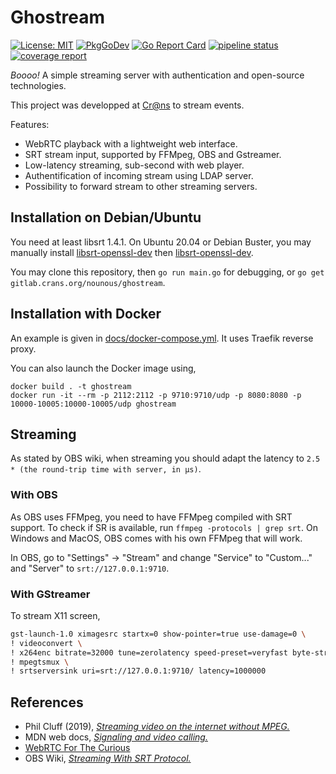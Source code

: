 # Ghostream

[![License: MIT](https://img.shields.io/badge/License-MIT-blue.svg)](LICENSE)
[![PkgGoDev](https://pkg.go.dev/badge/mod/gitlab.crans.org/nounous/ghostream)](https://pkg.go.dev/mod/gitlab.crans.org/nounous/ghostream)
[![Go Report Card](https://goreportcard.com/badge/gitlab.crans.org/nounous/ghostream)](https://goreportcard.com/report/gitlab.crans.org/nounous/ghostream)
[![pipeline status](https://gitlab.crans.org/nounous/ghostream/badges/master/pipeline.svg)](https://gitlab.crans.org/nounous/ghostream/commits/master)
[![coverage report](https://gitlab.crans.org/nounous/ghostream/badges/master/coverage.svg)](https://gitlab.crans.org/nounous/ghostream/-/commits/master)

*Boooo!* A simple streaming server with authentication and open-source technologies.

This project was developped at [Cr@ns](https://crans.org/) to stream events.

Features:

-   WebRTC playback with a lightweight web interface.
-   SRT stream input, supported by FFMpeg, OBS and Gstreamer.
-   Low-latency streaming, sub-second with web player.
-   Authentification of incoming stream using LDAP server.
-   Possibility to forward stream to other streaming servers.

## Installation on Debian/Ubuntu

You need at least libsrt 1.4.1. On Ubuntu 20.04 or Debian Buster, you may manually install [libsrt-openssl-dev](http://ftp.fr.debian.org/debian/pool/main/s/srt/libsrt1-openssl_1.4.1-5+b1_amd64.deb) then [libsrt-openssl-dev](http://ftp.fr.debian.org/debian/pool/main/s/srt/libsrt-openssl-dev_1.4.1-5+b1_amd64.deb).

You may clone this repository, then `go run main.go` for debugging, or `go get gitlab.crans.org/nounous/ghostream`.

## Installation with Docker

An example is given in [docs/docker-compose.yml](docs/docker-compose.yml).
It uses Traefik reverse proxy.

You can also launch the Docker image using,

```
docker build . -t ghostream
docker run -it --rm -p 2112:2112 -p 9710:9710/udp -p 8080:8080 -p 10000-10005:10000-10005/udp ghostream
```

## Streaming

As stated by OBS wiki, when streaming you should adapt the latency to `2.5 * (the round-trip time with server, in μs)`.

### With OBS

As OBS uses FFMpeg, you need to have FFMpeg compiled with SRT support. To check if SR is available, run `ffmpeg -protocols | grep srt`.
On Windows and MacOS, OBS comes with his own FFMpeg that will work.

In OBS, go to "Settings" -> "Stream" and change "Service" to "Custom..." and "Server" to `srt://127.0.0.1:9710`.

### With GStreamer

To stream X11 screen,

```bash
gst-launch-1.0 ximagesrc startx=0 show-pointer=true use-damage=0 \
! videoconvert \
! x264enc bitrate=32000 tune=zerolatency speed-preset=veryfast byte-stream=true threads=1 key-int-max=15 intra-refresh=true ! video/x-h264, profile=baseline, framerate=30/1 \
! mpegtsmux \
! srtserversink uri=srt://127.0.0.1:9710/ latency=1000000
```

## References

-   Phil Cluff (2019), *[Streaming video on the internet without MPEG.](https://mux.com/blog/streaming-video-on-the-internet-without-mpeg/)*
-   MDN web docs, *[Signaling and video calling.](https://developer.mozilla.org/en-US/docs/Web/API/WebRTC_API/Signaling_and_video_calling)*
-   [WebRTC For The Curious](https://webrtcforthecurious.com/)
-   OBS Wiki, *[Streaming With SRT Protocol.](https://obsproject.com/wiki/Streaming-With-SRT-Protocol)*
